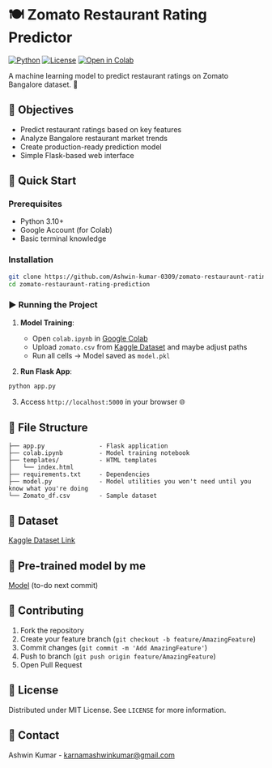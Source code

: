 # 🍽️ Zomato Restaurant Rating Predictor

[![Python](https://img.shields.io/badge/Python-3.8%2B-blue?logo=python)](https://python.org)
[![License](https://img.shields.io/badge/License-MIT-green)](LICENSE)
[![Open in Colab](https://colab.research.google.com/assets/colab-badge.svg)](https://colab.research.google.com/github/Ashwin-kumar-0309/zomato-restauraunt-rating-prediction/blob/main/colab.ipynb)

A machine learning model to predict restaurant ratings on Zomato Bangalore dataset. 🔮

## 🎯 Objectives
- Predict restaurant ratings based on key features
- Analyze Bangalore restaurant market trends
- Create production-ready prediction model
- Simple Flask-based web interface

## 🚀 Quick Start

### Prerequisites
- Python 3.10+
- Google Account (for Colab)
- Basic terminal knowledge

### Installation
```bash
git clone https://github.com/Ashwin-kumar-0309/zomato-restauraunt-rating-prediction.git
cd zomato-restauraunt-rating-prediction
```

### ▶️ Running the Project
1. **Model Training**:
   - Open `colab.ipynb` in [Google Colab](https://drive.google.com/file/d/1soFYPGPB03xCMbIjzLLTUZ4OchOFrvMy/view?usp=sharing)
   - Upload `zomato.csv` from [Kaggle Dataset](https://www.kaggle.com/himanshupoddar/zomato-bangalore-restaurants/download) and maybe adjust paths
   - Run all cells → Model saved as `model.pkl`

2. **Run Flask App**:
```bash
python app.py
```
3. Access `http://localhost:5000` in your browser 🌐

## 📁 File Structure
```
├── app.py               - Flask application
├── colab.ipynb          - Model training notebook
├── templates/           - HTML templates
│   └── index.html       
├── requirements.txt     - Dependencies
├── model.py             - Model utilities you won't need until you know what you're doing
└── Zomato_df.csv        - Sample dataset
```

## 🔢 Dataset
[Kaggle Dataset Link](https://www.kaggle.com/himanshupoddar/zomato-bangalore-restaurants)  

## 🔢 Pre-trained model by me
[Model](https://drive.google.com/)  (to-do next commit)

## 🤝 Contributing
1. Fork the repository
2. Create your feature branch (`git checkout -b feature/AmazingFeature`)
3. Commit changes (`git commit -m 'Add AmazingFeature'`)
4. Push to branch (`git push origin feature/AmazingFeature`)
5. Open Pull Request

## 📜 License
Distributed under MIT License. See `LICENSE` for more information.

## 📧 Contact
Ashwin Kumar - karnamashwinkumar@gmail.com
